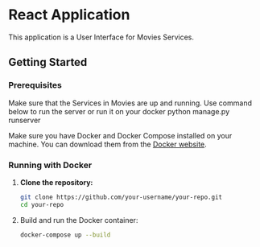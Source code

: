 # React Application

This application is a User Interface for Movies Services.

## Getting Started

### Prerequisites

Make sure that the Services in Movies are up and running. Use command below to run the server or run it on your docker
python manage.py runserver

Make sure you have Docker and Docker Compose installed on your machine. You can download them from the [Docker website](https://www.docker.com/products/docker-desktop).

### Running with Docker

1. **Clone the repository:**

   ```sh
   git clone https://github.com/your-username/your-repo.git
   cd your-repo
   ```
   
2. Build and run the Docker container:
    ```sh
    docker-compose up --build
    ```

